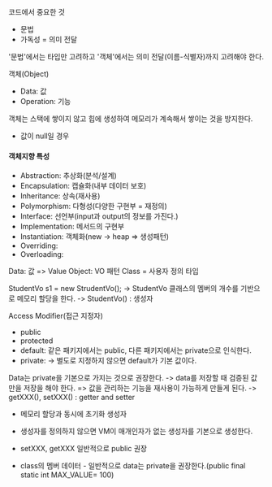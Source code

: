 코드에서 중요한 것
-  문법
-  가독성 = 의미 전달

'문법'에서는 타입만 고려하고
'객체'에서는 의미 전달(이름-식별자)까지 고려해야 한다.

객체(Object)
 - Data: 값
 - Operation: 기능

객체는 스택에 쌓이지 않고 힙에 생성하여 메모리가 계속해서 쌓이는 것을 방지한다.
  - 값이 null일 경우 

#### 객체지향 특성
- Abstraction: 추상화(분석/설계)
- Encapsulation: 캡슐화(내부 데이터 보호)
- Inheritance: 상속(재사용)
- Polymorphism: 다형성(다양한 구현부 = 재정의)
- Interface: 선언부(input과 output의 정보를 가진다.)
- Implementation: 메서드의 구현부
- Instantiation: 객체화(new -> heap => 생성패턴)
- Overriding: 
- Overloading: 

Data: 값 => Value Object: VO 패턴
Class = 사용자 정의 타입

StudentVo s1 = new StrudentVo();
 -> StudentVo 클래스의 멤버의 개수를 기반으로 메모리 할당을 한다.
 -> StudentVo() : 생성자

Access Modifier(접근 지정자)
 - public
 - protected
 - default: 같은 패키지에서는 public, 다른 패키지에서는 private으로 인식한다.
 - private:
-> 별도로 지정하지 않으면 default가 기본 값이다.

Data는 private을 기본으로 가지는 것으로 권장한다.
 -> data를 저장할 때 검증된 값 만을 저장을 해야 한다. 
 => 값을 관리하는 기능을 재사용이 가능하게 만들게 된다. 
 -> getXXX(), setXXX() : getter and setter

- 메모리 할당과 동시에 초기화 생성자
- 생성자를 정의하지 않으면 VM이 매개인자가 없는 생성자를 기본으로 생성한다.
- setXXX, getXXX 일반적으로 public 권장

- class의 멤버 데이터 - 일반적으로 data는 private을 권장한다.(public final static int MAX_VALUE= 100)











